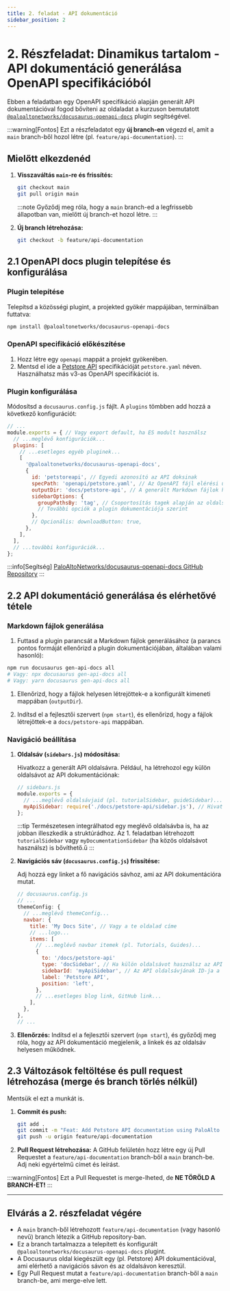 ```yaml
---
title: 2. feladat - API dokumentáció
sidebar_position: 2
---
```


# 2. Részfeladat: Dinamikus tartalom - API dokumentáció generálása OpenAPI specifikációból

Ebben a feladatban egy OpenAPI specifikáció alapján generált API dokumentációval fogod bővíteni az oldaladat a kurzuson bemutatott [`@paloaltonetworks/docusaurus-openapi-docs`](https://github.com/PaloAltoNetworks/docusaurus-openapi-docs) plugin segítségével.

:::warning[Fontos]
Ezt a részfeladatot egy **új branch-en** végezd el, amit a `main` branch-ből hozol létre (pl. `feature/api-documentation`).
:::

## Mielőtt elkezdenéd

1.  **Visszaváltás `main`-re és frissítés:**

    ```bash
    git checkout main
    git pull origin main
    ```
    :::note
    Győződj meg róla, hogy a `main` branch-ed a legfrissebb állapotban van, mielőtt új branch-et hozol létre.
    :::

1.  **Új branch létrehozása:**

    ```bash
    git checkout -b feature/api-documentation
    ```

## 2.1 OpenAPI docs plugin telepítése és konfigurálása

### Plugin telepítése

Telepítsd a közösségi plugint, a projekted gyökér mappájában, terminálban futtatva:

```bash
npm install @paloaltonetworks/docusaurus-openapi-docs
```

### OpenAPI specifikáció előkészítése

1.  Hozz létre egy `openapi` mappát a projekt gyökerében.
1.  Mentsd el ide a [Petstore API](https://petstore3.swagger.io/openapi.yaml) specifikációját `petstore.yaml` néven. Használhatsz más v3-as OpenAPI specifikációt is.

### Plugin konfigurálása

Módosítsd a `docusaurus.config.js` fájlt. A `plugins` tömbben add hozzá a következő konfigurációt:

```javascript title="docusaurus.config.js"
// ...
module.exports = { // Vagy export default, ha ES modult használsz
  // ...meglévő konfigurációk...
  plugins: [
    // ...esetleges egyéb pluginek...
    [
      '@paloaltonetworks/docusaurus-openapi-docs',
      {
        id: 'petstoreapi', // Egyedi azonosító az API doksinak
        specPath: 'openapi/petstore.yaml', // Az OpenAPI fájl elérési útja
        outputDir: 'docs/petstore-api', // A generált Markdown fájlok helye
        sidebarOptions: {
          groupPathsBy: 'tag', // Csoportosítás tagek alapján az oldalsávban
          // További opciók a plugin dokumentációja szerint
        },
        // Opcionális: downloadButton: true,
      },
    ],
  ],
  // ...további konfigurációk...
};
```

:::info[Segítség]
[PaloAltoNetworks/docusaurus-openapi-docs GitHub Repository](https://github.com/PaloAltoNetworks/docusaurus-openapi-docs)
:::

## 2.2 API dokumentáció generálása és elérhetővé tétele

### Markdown fájlok generálása

1. Futtasd a plugin parancsát a Markdown fájlok generálásához (a parancs pontos formáját ellenőrizd a plugin dokumentációjában, általában valami hasonló):

```bash
npm run docusaurus gen-api-docs all
# Vagy: npx docusaurus gen-api-docs all
# Vagy: yarn docusaurus gen-api-docs all
```

1. Ellenőrizd, hogy a fájlok helyesen létrejöttek-e a konfigurált kimeneti mappában (`outputDir`).

1. Indítsd el a fejlesztői szervert (`npm start`), és ellenőrizd, hogy a fájlok létrejöttek-e a `docs/petstore-api` mappában.

### Navigáció beállítása

1. **Oldalsáv (`sidebars.js`) módosítása:**

    Hivatkozz a generált API oldalsávra. Például, ha létrehozol egy külön oldalsávot az API dokumentációnak:

    ```javascript
    // sidebars.js
    module.exports = {
      // ...meglévő oldalsávjaid (pl. tutorialSidebar, guideSidebar)...
      myApiSidebar: require('./docs/petstore-api/sidebar.js'), // Hivatkozás a plugin által generált oldalsáv fájlra
    };
    ```

    :::tip
    Természetesen integrálhatod egy meglévő oldalsávba is, ha az jobban illeszkedik a struktúrádhoz. Az 1. feladatban létrehozott `tutorialSidebar` vagy `myDocumentationSidebar` (ha közös oldalsávot használsz) is bővíthető.ű
    :::

1. **Navigációs sáv (`docusaurus.config.js`) frissítése:**

    Adj hozzá egy linket a fő navigációs sávhoz, ami az API dokumentációra mutat.

    ```javascript
    // docusaurus.config.js
    // ...
    themeConfig: {
      // ...meglévő themeConfig...
      navbar: {
        title: 'My Docs Site', // Vagy a te oldalad címe
        // ...logo...
        items: [
          // ...meglévő navbar itemek (pl. Tutorials, Guides)...
          {
            to: '/docs/petstore-api'
            type: 'docSidebar', // Ha külön oldalsávot használsz az API-hoz
            sidebarId: 'myApiSidebar', // Az API oldalsávjának ID-ja a sidebars.js-ből
            label: 'Petstore API',
            position: 'left',
          },
          // ...esetleges blog link, GitHub link...
        ],
      },
    },
    // ...
    ```

1. **Ellenőrzés:** Indítsd el a fejlesztői szervert (`npm start`), és győződj meg róla, hogy az API dokumentáció megjelenik, a linkek és az oldalsáv helyesen működnek.

## 2.3 Változások feltöltése és pull request létrehozása (merge és branch törlés nélkül)

Mentsük el ezt a munkát is.

1.  **Commit és push:**

    ```bash
    git add .
    git commit -m "Feat: Add Petstore API documentation using PaloAlto plugin"
    git push -u origin feature/api-documentation
    ```

1.  **Pull Request létrehozása:** A GitHub felületén hozz létre egy új Pull Requestet a `feature/api-documentation` branch-ből a `main` branch-be. Adj neki egyértelmű címet és leírást.

:::warning[Fontos]
Ezt a Pull Requestet is merge-lheted, de **NE TÖRÖLD A BRANCH-ET!**
:::

___

## Elvárás a 2. részfeladat végére

- A `main` branch-ből létrehozott `feature/api-documentation` (vagy hasonló nevű) branch létezik a GitHub repository-ban.
- Ez a branch tartalmazza a telepített és konfigurált `@paloaltonetworks/docusaurus-openapi-docs` plugint.
- A Docusaurus oldal kiegészült egy (pl. Petstore) API dokumentációval, ami elérhető a navigációs sávon és az oldalsávon keresztül.
- Egy Pull Request mutat a `feature/api-documentation` branch-ből a `main` branch-be, ami merge-elve lett.
